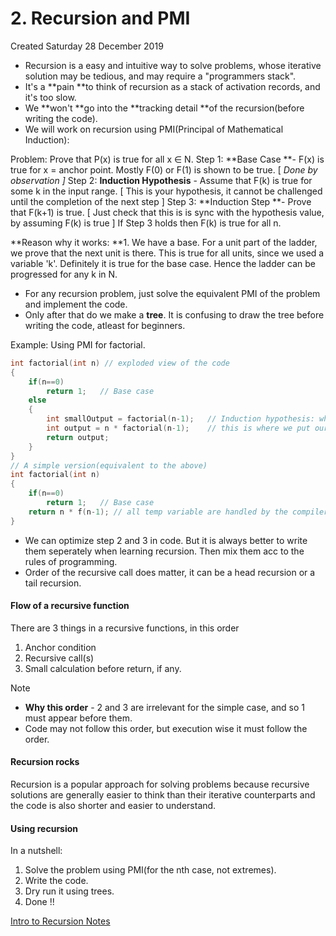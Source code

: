 # 2. Recursion and PMI
Created Saturday 28 December 2019


* Recursion is a easy and intuitive way to solve problems, whose iterative solution may be tedious, and may require a "programmers stack".
* It's a **pain **to think of recursion as a stack of activation records, and it's too slow.
* We **won't **go into the **tracking detail **of the recursion(before writing the code).
* We will work on recursion using PMI(Principal of Mathematical Induction):

Problem: Prove that P(x) is true for all x ∈ N.
Step 1: **Base Case **- F(x) is true for x = anchor point. Mostly F(0) or F(1) is shown to be true. [ *Done by observation ]*
Step 2: **Induction Hypothesis** - Assume that F(k) is true for some k in the input range. [ This is your hypothesis, it cannot be challenged until the completion of the next step ]
Step 3: **Induction Step **- Prove that F(k+1) is true. [  Just check that this is is sync with the hypothesis value, by assuming F(k) is true ]
If Step 3 holds then F(k) is true for all n.

**Reason why it works: **1. We have a base. For a unit part of the ladder, we prove that the next unit is there. This is true for all units, since we used a variable 'k'. Definitely it is true for the base case. Hence the ladder can be progressed for any k in N.


* For any recursion problem, just solve the equivalent PMI of the problem and implement the code.
* Only after that do we make a **tree**. It is confusing to draw the tree before writing the code, atleast for beginners.

Example: Using PMI for factorial.
```c++
int factorial(int n) // exploded view of the code
{
	if(n==0)
		return 1; 	// Base case
	else
	{
		int smallOutput = factorial(n-1); 	// Induction hypothesis: which is the function itself.
		int output = n * factorial(n-1); 	// this is where we put our hypothesis(i.e assumed solution).
		return output;
	}
}
// A simple version(equivalent to the above)
int factorial(int n)
{
	if(n==0)
		return 1; 	// Base case
	return n * f(n-1); // all temp variable are handled by the compiler
}
```
* We can optimize step 2 and 3 in code. But it is always better to write them seperately when learning recursion. Then mix them acc to the rules of programming.
* Order of the recursive call does matter, it can be a head recursion or a tail recursion.


#### Flow of a recursive function
There are 3 things in a recursive functions, in this order

1. Anchor condition
2. Recursive call(s)
3. Small calculation before return, if any.


Note

* **Why this order** - 2 and 3 are irrelevant for the simple case, and so 1 must appear before them.
* Code may not follow this order, but execution wise it must follow the order.


#### Recursion rocks
Recursion is a popular approach for solving problems because recursive solutions are generally easier to think than their iterative counterparts and the code is also shorter and easier to understand.

#### Using recursion
In a nutshell:

1. Solve the problem using PMI(for the nth case, not extremes).
2. Write the code.
3. Dry run it using trees.
4. Done !!

[Intro to Recursion Notes](recursionNotes1.pdf)

